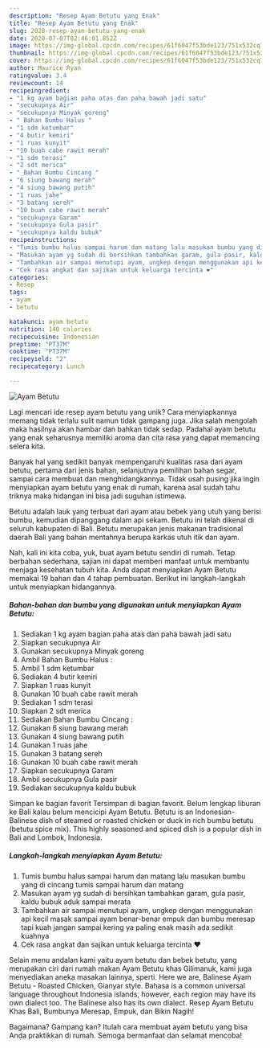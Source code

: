 ```yaml
---
description: "Resep Ayam Betutu yang Enak"
title: "Resep Ayam Betutu yang Enak"
slug: 2028-resep-ayam-betutu-yang-enak
date: 2020-07-07T02:46:01.852Z
image: https://img-global.cpcdn.com/recipes/61f6047f53bde123/751x532cq70/ayam-betutu-foto-resep-utama.jpg
thumbnail: https://img-global.cpcdn.com/recipes/61f6047f53bde123/751x532cq70/ayam-betutu-foto-resep-utama.jpg
cover: https://img-global.cpcdn.com/recipes/61f6047f53bde123/751x532cq70/ayam-betutu-foto-resep-utama.jpg
author: Maurice Ryan
ratingvalue: 3.4
reviewcount: 14
recipeingredient:
- "1 kg ayam bagian paha atas dan paha bawah jadi satu"
- "secukupnya Air"
- "secukupnya Minyak goreng"
- " Bahan Bumbu Halus "
- "1 sdm ketumbar"
- "4 butir kemiri"
- "1 ruas kunyit"
- "10 buah cabe rawit merah"
- "1 sdm terasi"
- "2 sdt merica"
- " Bahan Bumbu Cincang "
- "6 siung bawang merah"
- "4 siung bawang putih"
- "1 ruas jahe"
- "3 batang sereh"
- "10 buah cabe rawit merah"
- "secukupnya Garam"
- "secukupnya Gula pasir"
- "secukupnya kaldu bubuk"
recipeinstructions:
- "Tumis bumbu halus sampai harum dan matang lalu masukan bumbu yang di cincang tumis sampai harum dan matang"
- "Masukan ayam yg sudah di bersihkan tambahkan garam, gula pasir, kaldu bubuk aduk sampai merata"
- "Tambahkan air sampai menutupi ayam, ungkep dengan menggunakan api kecil masak sampai ayam benar-benar empuk dan bumbu meresap tapi kuah jangan sampai kering ya paling enak masih ada sedikit kuahnya"
- "Cek rasa angkat dan sajikan untuk keluarga tercinta ❤"
categories:
- Resep
tags:
- ayam
- betutu

katakunci: ayam betutu 
nutrition: 140 calories
recipecuisine: Indonesian
preptime: "PT37M"
cooktime: "PT37M"
recipeyield: "2"
recipecategory: Lunch

---
```



![Ayam Betutu](https://img-global.cpcdn.com/recipes/61f6047f53bde123/751x532cq70/ayam-betutu-foto-resep-utama.jpg)

Lagi mencari ide resep ayam betutu yang unik? Cara menyiapkannya memang tidak terlalu sulit namun tidak gampang juga. Jika salah mengolah maka hasilnya akan hambar dan bahkan tidak sedap. Padahal ayam betutu yang enak seharusnya memiliki aroma dan cita rasa yang dapat memancing selera kita.

Banyak hal yang sedikit banyak mempengaruhi kualitas rasa dari ayam betutu, pertama dari jenis bahan, selanjutnya pemilihan bahan segar, sampai cara membuat dan menghidangkannya. Tidak usah pusing jika ingin menyiapkan ayam betutu yang enak di rumah, karena asal sudah tahu triknya maka hidangan ini bisa jadi suguhan istimewa.

Betutu adalah lauk yang terbuat dari ayam atau bebek yang utuh yang berisi bumbu, kemudian dipanggang dalam api sekam. Betutu ini telah dikenal di seluruh kabupaten di Bali. Betutu merupakan jenis makanan tradisional daerah Bali yang bahan mentahnya berupa karkas utuh itik dan ayam.


Nah, kali ini kita coba, yuk, buat ayam betutu sendiri di rumah. Tetap berbahan sederhana, sajian ini dapat memberi manfaat untuk membantu menjaga kesehatan tubuh kita. Anda dapat menyiapkan Ayam Betutu memakai 19 bahan dan 4 tahap pembuatan. Berikut ini langkah-langkah untuk menyiapkan hidangannya.

<!--inarticleads1-->

##### Bahan-bahan dan bumbu yang digunakan untuk menyiapkan Ayam Betutu:

1. Sediakan 1 kg ayam bagian paha atas dan paha bawah jadi satu
1. Siapkan secukupnya Air
1. Gunakan secukupnya Minyak goreng
1. Ambil  Bahan Bumbu Halus :
1. Ambil 1 sdm ketumbar
1. Sediakan 4 butir kemiri
1. Siapkan 1 ruas kunyit
1. Gunakan 10 buah cabe rawit merah
1. Sediakan 1 sdm terasi
1. Siapkan 2 sdt merica
1. Sediakan  Bahan Bumbu Cincang :
1. Gunakan 6 siung bawang merah
1. Gunakan 4 siung bawang putih
1. Gunakan 1 ruas jahe
1. Gunakan 3 batang sereh
1. Gunakan 10 buah cabe rawit merah
1. Siapkan secukupnya Garam
1. Ambil secukupnya Gula pasir
1. Sediakan secukupnya kaldu bubuk


Simpan ke bagian favorit Tersimpan di bagian favorit. Belum lengkap liburan ke Bali kalau belum mencicipi Ayam Betutu. Betutu is an Indonesian-Balinese dish of steamed or roasted chicken or duck in rich bumbu betutu (betutu spice mix). This highly seasoned and spiced dish is a popular dish in Bali and Lombok, Indonesia. 

<!--inarticleads2-->

##### Langkah-langkah menyiapkan Ayam Betutu:

1. Tumis bumbu halus sampai harum dan matang lalu masukan bumbu yang di cincang tumis sampai harum dan matang
1. Masukan ayam yg sudah di bersihkan tambahkan garam, gula pasir, kaldu bubuk aduk sampai merata
1. Tambahkan air sampai menutupi ayam, ungkep dengan menggunakan api kecil masak sampai ayam benar-benar empuk dan bumbu meresap tapi kuah jangan sampai kering ya paling enak masih ada sedikit kuahnya
1. Cek rasa angkat dan sajikan untuk keluarga tercinta ❤


Selain menu andalan kami yaitu ayam betutu dan bebek betutu, yang merupakan ciri dari rumah makan Ayam Betutu khas Gilimanuk, kami juga menyediakan aneka masakan lainnya, sperti. Here we are, Balinese Ayam Betutu - Roasted Chicken, Gianyar style. Bahasa is a common universal language throughout Indonesia islands, however, each region may have its own dialect too. The Balinese also has its own dialect. Resep Ayam Betutu Khas Bali, Bumbunya Meresap, Empuk, dan Bikin Nagih! 

Bagaimana? Gampang kan? Itulah cara membuat ayam betutu yang bisa Anda praktikkan di rumah. Semoga bermanfaat dan selamat mencoba!
